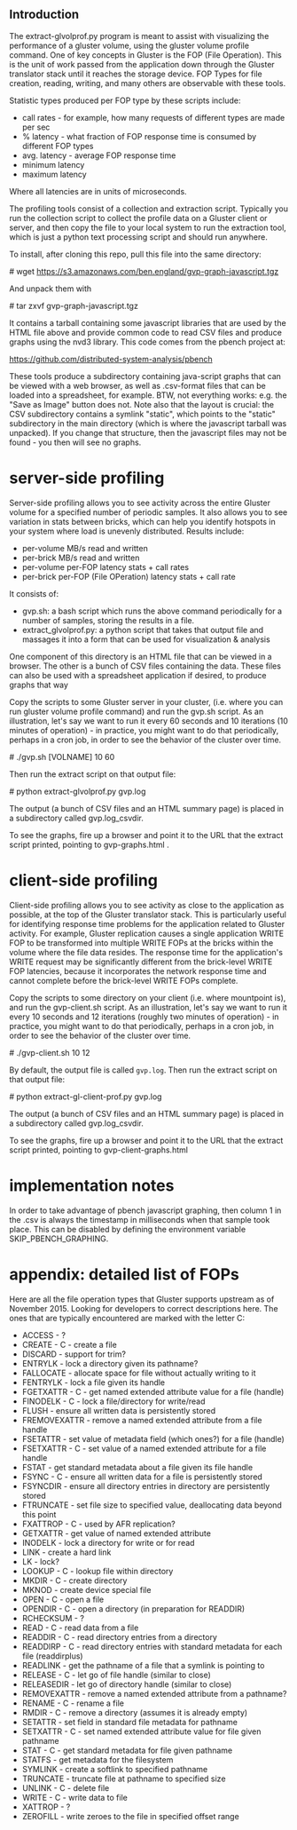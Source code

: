 ## Introduction

The extract-glvolprof.py program is meant to assist with visualizing the performance of
a gluster volume, using the gluster volume profile command.  One of key concepts in Gluster is the FOP (File Operation).  This is the unit of work passed from the application down through the Gluster translator stack until it reaches the storage device.  FOP Types for file creation, reading, writing, and many others are observable with these tools.


Statistic types produced per FOP type by these scripts include:

- call rates - for example, how many requests of different types are made per sec
- % latency - what fraction of FOP response time is consumed by different FOP types
- avg. latency - average FOP response time
- minimum latency
- maximum latency

Where all latencies are in units of microseconds.

The profiling tools consist of a collection and extraction script.  Typically you run the collection script to collect the profile data on a Gluster client or server, and then copy the file to your local system to run the extraction tool, which is just a python text processing script and should run anywhere.

To install, after cloning this repo, pull this file into the same directory:

\# wget https://s3.amazonaws.com/ben.england/gvp-graph-javascript.tgz

And unpack them with 

\# tar zxvf  gvp-graph-javascript.tgz

It contains a tarball containing some javascript libraries that are used by the HTML file above and provide common code to read CSV files and produce graphs using the nvd3 library.  This code comes from the pbench project at:

https://github.com/distributed-system-analysis/pbench

These tools produce a subdirectory containing java-script graphs that can be viewed with a web browser, as well as .csv-format files that can be loaded into a spreadsheet, for example.  BTW, not everything works: e.g. the "Save as Image" button does not. Note also that the layout is crucial: the CSV subdirectory contains a
symlink "static", which points to the "static" subdirectory in the
main directory (which is where the javascript tarball was unpacked). If you change that structure, then the javascript files may not be found - you then will see no graphs.

# server-side profiling

Server-side profiling allows you to see activity across the entire Gluster volume for a specified number of periodic samples.  It also allows you to see variation in stats between bricks, which can help you identify hotspots in your system where load is unevenly distributed.  Results include:

* per-volume MB/s read and written
* per-brick MB/s read and written
* per-volume per-FOP latency stats + call rates
* per-brick per-FOP (File OPeration) latency stats + call rate

It consists of:

* gvp.sh: a bash script which runs the above command periodically for a number
of samples, storing the results in a file.
* extract_glvolprof.py: a python script that takes that output file
and massages it into a form that can be used for visualization & analysis 

One component of this directory is an HTML file that can be viewed in a
browser. The other is a bunch of CSV files containing the
data. These files can also be used with a spreadsheet application if
desired, to produce graphs that way

Copy the scripts to some Gluster server in your cluster, (i.e. where you can run gluster volume profile command) and run the gvp.sh script. As an illustration, let's say we want to run it every 60 seconds and 10 iterations
(10 minutes of operation) - in practice, you might want to
do that periodically, perhaps in a cron job, in order to see the behavior
of the cluster over time.

\# ./gvp.sh [VOLNAME] 10 60

Then run the extract script
on that output file:

\# python extract-glvolprof.py gvp.log

The output (a bunch of CSV files and an HTML summary page) is placed in a subdirectory called gvp.log\_csvdir. 

To see the graphs, fire up a browser and point it to the URL that the extract script printed, pointing to gvp-graphs.html .

# client-side profiling

Client-side profiling allows you to see activity as close to the application as possible, at the top of the Gluster translator stack.  This is particularly useful for identifying response time problems for the application  related to Gluster activity.  For example, Gluster replication causes a single application WRITE FOP to be transformed into multiple WRITE FOPs at the bricks within the volume where the file data resides.  The response time for the application's WRITE request may be significantly different from the brick-level WRITE FOP latencies, because it incorporates the network response time and cannot complete before the brick-level WRITE FOPs complete.

Copy the scripts to some directory on your client (i.e. where mountpoint is), and run the gvp-client.sh script. As an illustration, let's say we want to run it every 10 seconds and 12 iterations
(roughly two minutes of operation) - in practice, you might want to
do that periodically, perhaps in a cron job, in order to see the behavior
of the cluster over time.

\# ./gvp-client.sh 10 12

By default, the output file is called <code>gvp.log</code>. Then run the extract script
on that output file:

\# python extract-gl-client-prof.py gvp.log

The output (a bunch of CSV files and an HTML summary page) is placed in
a subdirectory called gvp.log_csvdir.  

To see the graphs, fire up a browser and point it to the URL that the extract
script printed, pointing to gvp-client-graphs.html

# implementation notes

In order to take advantage of pbench javascript graphing, then column 1 in the .csv is always the timestamp in milliseconds when that sample took place. This can be disabled by defining the environment variable SKIP\_PBENCH\_GRAPHING.

# appendix: detailed list of FOPs

Here are all the file operation types that Gluster supports upstream as of November 2015.  Looking for developers to correct descriptions here.  The ones that are typically encountered are marked with the letter C:

* ACCESS - ?
* CREATE - C - create a file
* DISCARD - support for trim?
* ENTRYLK - lock a directory given its pathname?
* FALLOCATE - allocate space for file without actually writing to it
* FENTRYLK - lock a file given its handle
* FGETXATTR - C - get named extended attribute value for a file (handle)
* FINODELK - C - lock a file/directory for write/read
* FLUSH - ensure all written data is persistently stored
* FREMOVEXATTR - remove a named extended attribute from a file handle
* FSETATTR - set value of metadata field (which ones?) for a file (handle)
* FSETXATTR - C - set value of a named extended attribute for a file handle
* FSTAT - get standard metadata about a file given its file handle
* FSYNC - C - ensure all written data for a file is persistently stored
* FSYNCDIR - ensure all directory entries in directory are persistently stored
* FTRUNCATE - set file size to specified value, deallocating data beyond this point
* FXATTROP - C - used by AFR replication?
* GETXATTR - get value of named extended attribute
* INODELK - lock a directory for write or for read
* LINK - create a hard link
* LK - lock?
* LOOKUP - C - lookup file within directory
* MKDIR - C - create directory
* MKNOD - create device special file
* OPEN - C - open a file
* OPENDIR - C - open a directory (in preparation for READDIR)
* RCHECKSUM - ?
* READ - C - read data from a file
* READDIR - C - read directory entries from a directory
* READDIRP - C - read directory entries with standard metadata for each file (readdirplus)
* READLINK - get the pathname of a file that a symlink is pointing to
* RELEASE - C - let go of file handle (similar to close)
* RELEASEDIR - let go of directory handle (similar to close)
* REMOVEXATTR - remove a named extended attribute from a pathname?
* RENAME - C - rename a file
* RMDIR - C - remove a directory (assumes it is already empty)
* SETATTR - set field in standard file metadata for pathname
* SETXATTR - C - set named extended attribute value for file given pathname
* STAT - C - get standard metadata for file given pathname
* STATFS - get metadata for the filesystem
* SYMLINK - create a softlink to specified pathname
* TRUNCATE - truncate file at pathname to specified size
* UNLINK - C - delete file
* WRITE - C - write data to file
* XATTROP - ?
* ZEROFILL - write zeroes to the file in specified offset range
